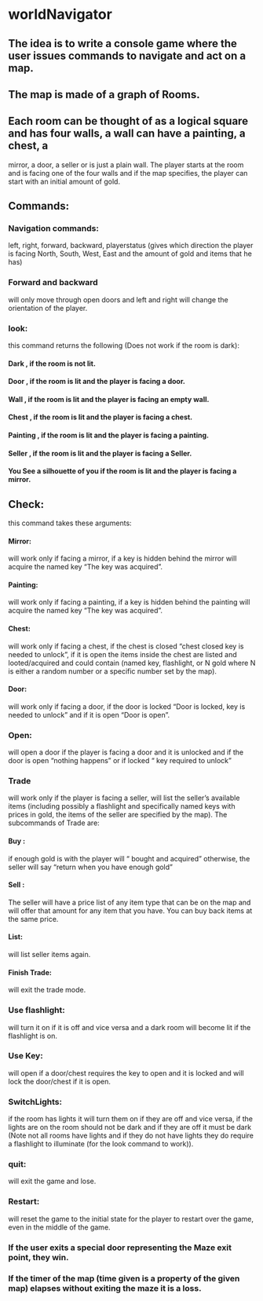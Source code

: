 # worldNavigator
## The idea is to write a console game where the user issues commands to navigate and act on a map.
## The map is made of a graph of Rooms.
## Each room can be thought of as a logical square and has four walls, a wall can have a painting, a chest, a
mirror, a door, a seller or is just a plain wall. The player starts at the <Start> room and is facing one of the four
walls and if the map specifies, the player can start with an initial amount of gold.
## Commands:
### Navigation commands:
left, right, forward, backward, playerstatus (gives which direction the player is
facing North, South, West, East and the amount of gold and items that he has)
### Forward and backward
will only move through open doors and left and right will change the orientation of
the player.
### look:
this command returns the following (Does not work if the room is dark):
#### Dark , if the room is not lit.
#### Door , if the room is lit and the player is facing a door.
#### Wall , if the room is lit and the player is facing an empty wall.
#### Chest , if the room is lit and the player is facing a chest.
#### Painting , if the room is lit and the player is facing a painting.
#### Seller , if the room is lit and the player is facing a Seller.
#### You See a silhouette of you if the room is lit and the player is facing a mirror.
## Check:
this command takes these arguments:
#### Mirror:
will work only if facing a mirror, if a key is hidden behind the mirror will acquire the named
key “The <name> key was acquired”.
#### Painting:
will work only if facing a painting, if a key is hidden behind the painting will acquire the
named key “The <name> key was acquired”.
#### Chest: 
will work only if facing a chest, if the chest is closed “chest closed <name> key is needed
to unlock”, if it is open the items inside the chest are listed and looted/acquired and could contain
(named key, flashlight, or N gold where N is either a random number or a specific number set by
the map).
#### Door: 
will work only if facing a door, if the door is locked “Door is locked, <name> key is needed
to unlock” and if it is open “Door is open”.
### Open:
will open a door if the player is facing a door and it is unlocked and if the door is open “nothing
happens” or if locked “<named> key required to unlock”
### Trade
will work only if the player is facing a seller, will list the seller’s available items (including possibly
a flashlight and specifically named keys with prices in gold, the items of the seller are specified by the
map). The subcommands of Trade are:
#### Buy <item>: 
if enough gold is with the player will “<item> bought and acquired” otherwise, the
seller will say “return when you have enough gold”
#### Sell <Item>:
The seller will have a price list of any item type that can be on the map and will offer
that amount for any item that you have. You can buy back items at the same price.
#### List:
will list seller items again.
#### Finish Trade:
will exit the trade mode.
### Use flashlight:
will turn it on if it is off and vice versa and a dark room will become lit if the flashlight is on.
### Use <name> Key:
will open if a door/chest requires the <name> key to open and it is locked and will lock
the door/chest if it is open.
### SwitchLights:
if the room has lights it will turn them on if they are off and vice versa, if the lights are on
the room should not be dark and if they are off it must be dark (Note not all rooms have lights and if they
do not have lights they do require a flashlight to illuminate (for the look command to work)).
### quit:
will exit the game and lose.
### Restart:
will reset the game to the initial state for the player to restart over the game, even in the middle
of the game.
### If the user exits a special door representing the Maze exit point, they win.
### If the timer of the map (time given is a property of the given map) elapses without exiting the maze it is a loss.
